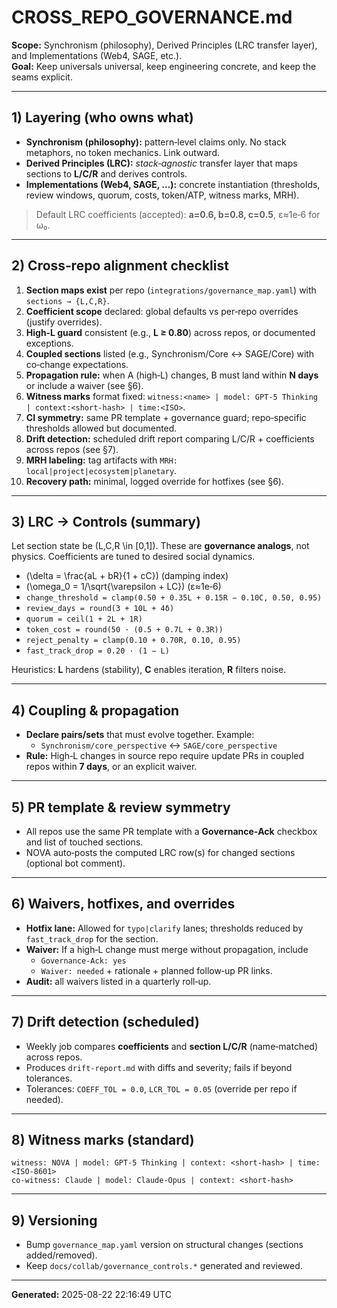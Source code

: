 # CROSS_REPO_GOVERNANCE.md
**Scope:** Synchronism (philosophy), Derived Principles (LRC transfer layer), and Implementations (Web4, SAGE, etc.).  
**Goal:** Keep universals universal, keep engineering concrete, and keep the seams explicit.

---

## 1) Layering (who owns what)
- **Synchronism (philosophy):** pattern‑level claims only. No stack metaphors, no token mechanics. Link outward.
- **Derived Principles (LRC):** *stack‑agnostic* transfer layer that maps sections to **L/C/R** and derives controls.
- **Implementations (Web4, SAGE, …):** concrete instantiation (thresholds, review windows, quorum, costs, token/ATP, witness marks, MRH).

> Default LRC coefficients (accepted): **a=0.6, b=0.8, c=0.5**, ε≈1e‑6 for ω₀.

---

## 2) Cross‑repo alignment checklist
1. **Section maps exist** per repo (`integrations/governance_map.yaml`) with `sections → {L,C,R}`.
2. **Coefficient scope** declared: global defaults vs per‑repo overrides (justify overrides).
3. **High‑L guard** consistent (e.g., **L ≥ 0.80**) across repos, or documented exceptions.
4. **Coupled sections** listed (e.g., Synchronism/Core ↔ SAGE/Core) with co‑change expectations.
5. **Propagation rule:** when A (high‑L) changes, B must land within **N days** or include a waiver (see §6).
6. **Witness marks** format fixed: `witness:<name> | model: GPT-5 Thinking | context:<short-hash> | time:<ISO>`.
7. **CI symmetry:** same PR template + governance guard; repo‑specific thresholds allowed but documented.
8. **Drift detection:** scheduled drift report comparing L/C/R + coefficients across repos (see §7).
9. **MRH labeling:** tag artifacts with `MRH: local|project|ecosystem|planetary`.
10. **Recovery path:** minimal, logged override for hotfixes (see §6).

---

## 3) LRC → Controls (summary)
Let section state be \(L,C,R \in [0,1]\). These are **governance analogs**, not physics. Coefficients are tuned to desired social dynamics.

- \(\delta = \frac{aL + bR}{1 + cC}\) (damping index)  
- \(\omega_0 = 1/\sqrt{\varepsilon + LC}\) (ε≈1e‑6)  
- `change_threshold = clamp(0.50 + 0.35L + 0.15R − 0.10C, 0.50, 0.95)`  
- `review_days = round(3 + 10L + 4δ)`  
- `quorum = ceil(1 + 2L + 1R)`  
- `token_cost = round(50 · (0.5 + 0.7L + 0.3R))`  
- `reject_penalty = clamp(0.10 + 0.70R, 0.10, 0.95)`  
- `fast_track_drop = 0.20 · (1 − L)`

Heuristics: **L** hardens (stability), **C** enables iteration, **R** filters noise.

---

## 4) Coupling & propagation
- **Declare pairs/sets** that must evolve together. Example:
  - `Synchronism/core_perspective` ↔ `SAGE/core_perspective`
- **Rule:** High‑L changes in source repo require update PRs in coupled repos within **7 days**, or an explicit waiver.

---

## 5) PR template & review symmetry
- All repos use the same PR template with a **Governance‑Ack** checkbox and list of touched sections.
- NOVA auto‑posts the computed LRC row(s) for changed sections (optional bot comment).

---

## 6) Waivers, hotfixes, and overrides
- **Hotfix lane:** Allowed for `typo|clarify` lanes; thresholds reduced by `fast_track_drop` for the section.
- **Waiver:** If a high‑L change must merge without propagation, include
  - `Governance‑Ack: yes`
  - `Waiver: needed` + rationale + planned follow‑up PR links.
- **Audit:** all waivers listed in a quarterly roll‑up.

---

## 7) Drift detection (scheduled)
- Weekly job compares **coefficients** and **section L/C/R** (name‑matched) across repos.
- Produces `drift-report.md` with diffs and severity; fails if beyond tolerances.
- Tolerances: `COEFF_TOL = 0.0`, `LCR_TOL = 0.05` (override per repo if needed).

---

## 8) Witness marks (standard)
```
witness: NOVA | model: GPT-5 Thinking | context: <short-hash> | time: <ISO-8601>
co-witness: Claude | model: Claude-Opus | context: <short-hash>
```

---

## 9) Versioning
- Bump `governance_map.yaml` version on structural changes (sections added/removed).
- Keep `docs/collab/governance_controls.*` generated and reviewed.

---

**Generated:** 2025-08-22 22:16:49 UTC
